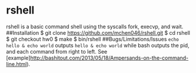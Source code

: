 # rshell
rshell is a basic command shell using the syscalls fork, execvp, and wait.
##Installation
	$ git clone https://github.com/mchen046/rshell.git
	$ cd rshell
	$ git checkout hw0
	$ make
	$ bin/rshell
##Bugs/Limitations/Issues
`echo hello & echo world` outputs `hello & echo world` while bash outputs the pid, and each command from right to left. See [example]http://bashitout.com/2013/05/18/Ampersands-on-the-command-line.html).


